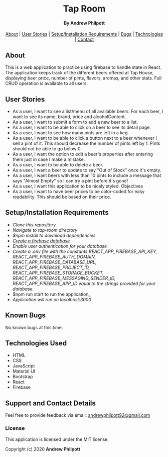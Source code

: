 <div align=center>

# Tap Room

#### By **Andrew Philpott**

[About](#About) | [User Stories](#User-Stories) | [Setup/Installation Requirements](#Setup/Installation-Requirements) | [Bugs](#Known-Bugs) | [Technologies](#Technologies-Used) | [Contact](#Support-and-Contact-Details)

</div>

## About

This is a web application to practice using firebase to handle state in React. The application keeps track of the different beers offered at Tap House, displaying beer price, number of pints, flavors, aromas, and other stats. Full CRUD operation is available to all users.

## User Stories

- As a user, I want to see a list/menu of all available beers. For each beer, I want to see its name, brand, price and alcoholContent.
- As a user, I want to submit a form to add a new beer to a list.
- As a user, I want to be able to click on a beer to see its detail page.
- As a user, I want to see how many pints are left in a keg.
- As a user, I want to be able to click a button next to a beer whenever I sell a pint of it. This should decrease the number of pints left by 1. Pints should not be able to go below 0.
- As a user, I want the option to edit a beer's properties after entering them just in case I make a mistake.
- As a user, I want to be able to delete a beer.
- As a user, I want a beer to update to say "Out of Stock" once it's empty.
- As a user, I want beers with less than 10 pints to include a message that says "Almost Empty" so I can try a pint before it's gone!
- As a user, I want this application to be nicely styled.
  Objectives
- As a user, I want to have beer prices to be color-coded for easy readability. This should be based on their price.

## Setup/Installation Requirements

- _Clone this repository._
- _Navigate to tap-room directory_
- _\$npm install to download dependencies_
- _[Create a firebase database](https://firebase.google.com/?gclid=Cj0KCQjwn7j2BRDrARIsAHJkxmyL64udoYEABQbakO1VFWHbE-hVh2wCaxCYfu2QSn18wSr-A5KMnocaAi6gEALw_wcB)_
- _Enable user authentication for your database_
- _Create a .env file with the constants REACT_APP_FIREBASE_API_KEY, REACT_APP_FIREBASE_AUTH_DOMAIN, REACT_APP_FIREBASE_DATABASE_URL, REACT_APP_FIREBASE_PROJECT_ID, REACT_APP_FIREBASE_STORAGE_BUCKET, REACT_APP_FIREBASE_MESSAGING_SENDER_ID, REACT_APP_FIREBASE_APP_ID equal to the strings provided for your database._
- \$npm run start to run the application\_
- _Application will run on localhost:3000_

## Known Bugs

No known bugs at this time.

## Technologies Used

- HTML
- CSS
- JavaScript
- Material UI
- Bootstrap
- React
- Firebase

## Support and Contact Details

Feel free to provide feedback via email: andrewphilpott92@gmail.com

### License

This application is licensed under the MIT license.

Copyright (c) 2020 **Andrew Philpott**

